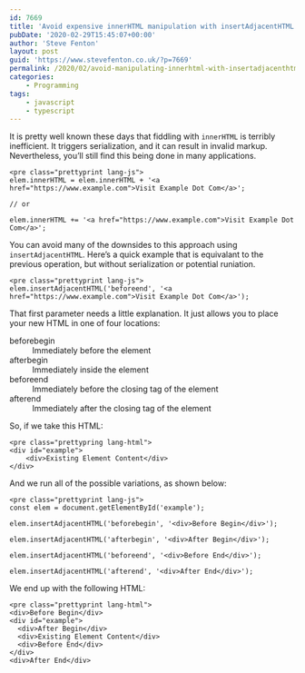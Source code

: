 ```yaml
---
id: 7669
title: 'Avoid expensive innerHTML manipulation with insertAdjacentHTML'
pubDate: '2020-02-29T15:45:07+00:00'
author: 'Steve Fenton'
layout: post
guid: 'https://www.stevefenton.co.uk/?p=7669'
permalink: /2020/02/avoid-manipulating-innerhtml-with-insertadjacenthtml/
categories:
    - Programming
tags:
    - javascript
    - typescript
---
```


It is pretty well known these days that fiddling with `innerHTML` is terribly inefficient. It triggers serialization, and it can result in invalid markup. Nevertheless, you’ll still find this being done in many applications.

```
<pre class="prettyprint lang-js">
elem.innerHTML = elem.innerHTML + '<a href="https://www.example.com">Visit Example Dot Com</a>';

// or

elem.innerHTML += '<a href="https://www.example.com">Visit Example Dot Com</a>';
```

You can avoid many of the downsides to this approach using `insertAdjacentHTML`. Here’s a quick example that is equivalant to the previous operation, but without serialization or potential runiation.

```
<pre class="prettyprint lang-js">
elem.insertAdjacentHTML('beforeend', '<a href="https://www.example.com">Visit Example Dot Com</a>');
```

That first parameter needs a little explanation. It just allows you to place your new HTML in one of four locations:

<dl><dt>beforebegin</dt><dd>Immediately before the element</dd><dt>afterbegin</dt><dd>Immediately inside the element</dd><dt>beforeend</dt><dd>Immediately before the closing tag of the element</dd><dt>afterend</dt><dd>Immediately after the closing tag of the element</dd></dl>So, if we take this HTML:

```
<pre class="prettypring lang-html">
<div id="example">
    <div>Existing Element Content</div>
</div>
```

And we run all of the possible variations, as shown below:

```
<pre class="prettyprint lang-js">
const elem = document.getElementById('example');

elem.insertAdjacentHTML('beforebegin', '<div>Before Begin</div>');

elem.insertAdjacentHTML('afterbegin', '<div>After Begin</div>');

elem.insertAdjacentHTML('beforeend', '<div>Before End</div>');

elem.insertAdjacentHTML('afterend', '<div>After End</div>');
```

We end up with the following HTML:

```
<pre class="prettyprint lang-html">
<div>Before Begin</div>
<div id="example">
  <div>After Begin</div>
  <div>Existing Element Content</div>
  <div>Before End</div>
</div>
<div>After End</div>
```